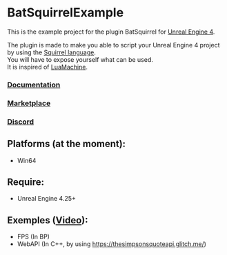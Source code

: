 # BatSquirrelExample

This is the example project for the plugin BatSquirrel for [Unreal Engine 4](unrealengine.com).

The plugin is made to make you able to script your Unreal Engine 4 project by using the [Squirrel language](squirrel-lang.org). <br>
You will have to expose yourself what can be used.<br>
It is inspired of [LuaMachine](https://www.unrealengine.com/marketplace/en-US/product/luamachine).

### [Documentation](https://docs.google.com/document/d/1JFkPC0slDFkx3BsQaG4gAMGCbjD8ByHmfimfWTjh8K0/edit?usp=sharing)
### [Marketplace](#)
### [Discord](https://discord.gg/zneXDR4)

## Platforms (at the moment):
- Win64

## Require:
- Unreal Engine 4.25+

## Exemples ([Video](https://www.youtube.com/watch?v=b1_DDxsTlo8)):
- FPS (In BP)
- WebAPI (In C++, by using https://thesimpsonsquoteapi.glitch.me/)
